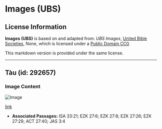 # Images (UBS)

## License Information

**Images (UBS)** is based on and adapted from: _UBS Images_, [United Bible Societies](https://unitedbiblesocieties.org/), None, which is licensed under a [Public Domain CC0](https://creativecommons.org/public-domain/cc0/).

This markdown version is provided under the same license.



--------------------------------

## Tàu (id: 292657)

### Image Content

![Image](https://cdn.aquifer.bible/aquifer-content/resources/Media/WEB-0517_ship.jpg)

[link](https://cdn.aquifer.bible/aquifer-content/resources/Media/WEB-0517_ship.jpg)

* **Associated Passages:** ISA 33:21; EZK 27:6; EZK 27:8; EZK 27:26; EZK 27:29; ACT 27:40; JAS 3:4

